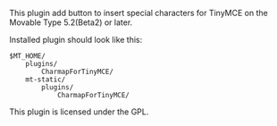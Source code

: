 This plugin add button to insert special characters for TinyMCE on the Movable Type 5.2(Beta2) or later.


Installed plugin should look like this:

    $MT_HOME/
        plugins/
            CharmapForTinyMCE/
        mt-static/
            plugins/
                CharmapForTinyMCE/


This plugin is licensed under the GPL.




